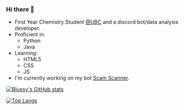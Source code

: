 ### Hi there 👋

 - First Year Chemistry Student [@UBC](https://www.ubc.ca/) and a discord bot/data analysis developer.
 - Proficient in:
   - Python
   - Java
 - Learning:
   - HTML5
   - CSS
   - JS
 - I'm currently working on my bot [Scam Scanner](https://github.com/Scam-Scanner).

[![Bluesy's GitHub stats](https://github-readme-stats.vercel.app/api?username=Bluesy1&count_private=true&show_icons=true&theme=gruvbox)](https://github.com/anuraghazra/github-readme-stats)

[![Top Langs](https://github-readme-stats.vercel.app/api/top-langs/?username=Bluesy1&layout=compact&theme=gruvbox&exclude_repo=AlgaeBiofuels-NetlogoHTML-Files)](https://github.com/anuraghazra/github-readme-stats)

<!--
**Bluesy1/Bluesy1** is a ✨ _special_ ✨ repository because its `README.md` (this file) appears on your GitHub profile.

Here are some ideas to get you started:

- 🔭 I’m currently working on ...
- 🌱 I’m currently learning ...
- 👯 I’m looking to collaborate on ...
- 🤔 I’m looking for help with ...
- 💬 Ask me about ...
- 📫 How to reach me: ...
- 😄 Pronouns: ...
- ⚡ Fun fact: ...
-->
